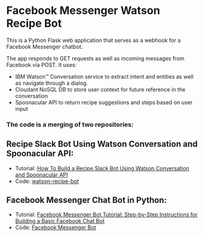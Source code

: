 # Facebook Messenger Watson Recipe Bot
This is a Python Flask web application that serves as a webhook for a Facebook Messenger chatbot.

The app responds to GET requests as well as incoming messages from Facebook via POST. It uses:
- IBM Watson™ Conversation service to extract intent and entities as well as navigate through a dialog.
- Cloudant NoSQL DB to store user context for future reference in the conversation
- Spoonacular API to return recipe suggestions and steps based on user input

### The code is a merging of two repositories:

## Recipe Slack Bot Using Watson Conversation and Spoonacular API:
- Tutorial: [How To Build a Recipe Slack Bot Using Watson Conversation and Spoonacular API](https://medium.com/ibm-watson-developer-cloud/how-to-build-a-recipe-slack-bot-using-watson-conversation-and-spoonacular-api-487eacaf01d4)
- Code: [watson-recipe-bot](https://github.com/boxcarton/watson-recipe-bot)

## Facebook Messenger Chat Bot in Python:
- Tutorial: [Facebook Messenger Bot Tutorial: Step-by-Step Instructions for Building a Basic Facebook Chat Bot](https://blog.hartleybrody.com/fb-messenger-bot/)
- Code: [Facebook Messenger Bot](https://github.com/hartleybrody/fb-messenger-bot)
